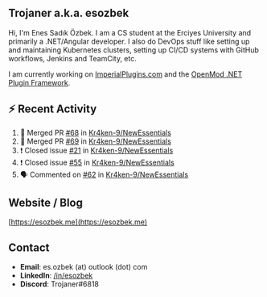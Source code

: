 ##  Trojaner a.k.a. esozbek
Hi, I'm Enes Sadık Özbek. I am a CS student at the Erciyes University and primarily a .NET/Angular developer. I also do DevOps stuff like setting up and maintaining Kubernetes clusters, setting up CI/CD systems with GitHub workflows, Jenkins and TeamCity, etc.

I am currently working on [ImperialPlugins.com](https://imperialplugins.com) and the [OpenMod .NET Plugin Framework](https://github.com/openmod/openmod). 

## :zap: Recent Activity

<!--START_SECTION:activity-->
1. 🎉 Merged PR [#68](https://github.com/Kr4ken-9/NewEssentials/pull/68) in [Kr4ken-9/NewEssentials](https://github.com/Kr4ken-9/NewEssentials)
2. 🎉 Merged PR [#69](https://github.com/Kr4ken-9/NewEssentials/pull/69) in [Kr4ken-9/NewEssentials](https://github.com/Kr4ken-9/NewEssentials)
3. ❗️ Closed issue [#21](https://github.com/Kr4ken-9/NewEssentials/issues/21) in [Kr4ken-9/NewEssentials](https://github.com/Kr4ken-9/NewEssentials)
4. ❗️ Closed issue [#55](https://github.com/Kr4ken-9/NewEssentials/issues/55) in [Kr4ken-9/NewEssentials](https://github.com/Kr4ken-9/NewEssentials)
5. 🗣 Commented on [#62](https://github.com/Kr4ken-9/NewEssentials/issues/62) in [Kr4ken-9/NewEssentials](https://github.com/Kr4ken-9/NewEssentials)
<!--END_SECTION:activity-->

## Website / Blog
[https://esozbek.me](https://esozbek.me)

## Contact
- **Email**: es.ozbek (at) outlook (dot) com
- **LinkedIn**: [/in/esozbek](https://linkedin.com/in/esozbek)
- **Discord**: Trojaner#6818
